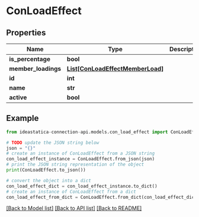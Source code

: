 # ConLoadEffect


## Properties

Name | Type | Description | Notes
------------ | ------------- | ------------- | -------------
**is_percentage** | **bool** |  | [optional] 
**member_loadings** | [**List[ConLoadEffectMemberLoad]**](ConLoadEffectMemberLoad.md) |  | [optional] 
**id** | **int** |  | [optional] 
**name** | **str** |  | [optional] 
**active** | **bool** |  | [optional] 

## Example

```python
from ideastatica-connection-api.models.con_load_effect import ConLoadEffect

# TODO update the JSON string below
json = "{}"
# create an instance of ConLoadEffect from a JSON string
con_load_effect_instance = ConLoadEffect.from_json(json)
# print the JSON string representation of the object
print(ConLoadEffect.to_json())

# convert the object into a dict
con_load_effect_dict = con_load_effect_instance.to_dict()
# create an instance of ConLoadEffect from a dict
con_load_effect_from_dict = ConLoadEffect.from_dict(con_load_effect_dict)
```
[[Back to Model list]](../README.md#documentation-for-models) [[Back to API list]](../README.md#documentation-for-api-endpoints) [[Back to README]](../README.md)


